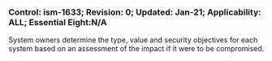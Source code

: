 ### Control: ism-1633; Revision: 0; Updated: Jan-21; Applicability: ALL; Essential Eight:N/A
<p>System owners determine the type, value and security objectives for each system based on an assessment of the impact if it were to be compromised.</p>